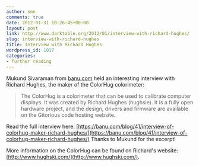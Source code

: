 ```yaml
---
author: smn
comments: true
date: 2012-01-31 10:26:45+00:00
layout: post
link: http://www.darktable.org/2012/01/interview-with-richard-hughes/
slug: interview-with-richard-hughes
title: Interview with Richard Hughes
wordpress_id: 1017
categories:
- further reading
---
```


Mukund Sivaraman from [banu.com](http://banu.com) held an interesting interview with Richard Hughes, the maker of the ColorHug colorimeter:




<blockquote>The ColorHug is a colorimeter that can be used to calibrate computer displays. It was created by Richard Hughes (hughsie). It is a fully open hardware project, and the design, drivers and firmware are available on the Gitorious code hosting website.</blockquote>



Read the full interview here: [https://banu.com/blog/41/interview-of-colorhug-maker-richard-hughes/](https://banu.com/blog/41/interview-of-colorhug-maker-richard-hughes/)
Thanks to Mukund for the excerpt!

More information on the ColorHug can be found on Richard's website: [http://www.hughski.com/](http://www.hughski.com/).
